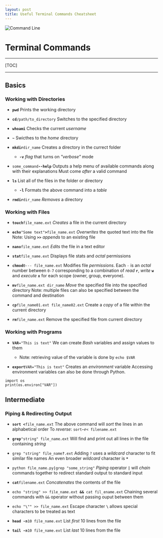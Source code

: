 ```yaml
---
layout: post
title: Useful Terminal Commands Cheatsheet
---
```


![Command Line](https://cdn1.macworld.co.uk/cmsdata/features/3608274/Terminalicon2_thumb800.png)

# Terminal Commands
___

[TOC]
___

## Basics
### Working with Directories

- **`pwd`** 
Prints the working directory

- **`cd`**`/path/to_directory`
Switches to the specified directory

- **`whoami`**
Checks the current *username*

- **`~`**
Swicthes to the *home* directory

- **`mkdir`**`dir_name`
Creates a directory in the currect folder

	* **`-v`**
	*flag* that turns on *"verbose"* mode

- `some_command`**`--help`**
Outputs a help menu of available commands along with their explanations
Must come *after* a valid command

- **`ls`**
List all of the files in the folder or directory

	* **`-l`**
	Formats the above command into a *table*

- **`rmdir`**`dir_name`
*Removes* a directory

### Working with Files

- **`touch`**`file_name.ext`
*Creates* a file in the current directory

- **`echo`**`"Some text"`**`>`**`file_name.ext`
*Overwrites* the quoted text into the file
Note: Using **`>>`** *appends* to an existing file
	
- **`nano`**`file_name.ext`
*Edits* the file in a text editor

- **`stat`**`file_name.ext`
Displays file stats and *octal* permissions

- **`chmod`**`0--- file_name.ext`
Modifies file *permissions*. Each `-` is an *octal* number between `0-7` corresponding to a combination of *read* **`r`**, *write* **`w`** and *execute* **`x`** for each scope (owner, group, everyone).

- **`mv`**`file_name.ext dir_name`
*Move* the specified file into the specified directory
Note: multiple files can also be specified between the command and destination

- **`cp`**`file_name01.ext file_name02.ext` 
Create a *copy* of a file within the current directory

- **`rm`**`file_name.ext`
Remove the specified file from current directory

### Working with Programs

- **`VAR`**`="This is text"`
We can create *Bash* variables and assign values to them
	* Note: retrieving value of the variable is done by `echo $VAR`

- **`export`**`VAR="This is text"`
Creates an *environment* variable
Accessing environment variables can also be done through Python.
```
import os
print(os.environ["VAR"])
```

## Intermediate

### Piping & Redirecting Output

- **`sort <`**`file_name.ext`
The above command will *sort* the lines in an alphabetical order
To *reverse*: `sort`**`-r`**`< filename.ext`

- **`grep`**`"string" file_name.ext`
Will find and print out all lines in the file containing *string*

- `grep "string" file_name`**`?`**`.ext`
Adding `?` uses a *wildcard* character to fit similar file names
An even broader *wildcard* character is **`*`**

- `python file_name.py`**`|`**`grep "some_string"`
*Piping* operator **`|`** will *chain* commands together to redirect standard output to standard input

- **`cat`**`filename.ext`
*Concatenates* the contents of the file 

- `echo "string" >> file_name.ext `**`&&`**` cat fil_ename.ext`
Chaining several commands with `&&` operator without passing ouput between them

- `echo "`**`\`**`"" >> file_name.ext`
Escape character **`\`** allows special characters to be treated as text

- **`head -n`**`10 file_name.ext`
List *first* 10 lines from the file

- **`tail -n`**`10 file_name.ext`
List *last* 10 lines from the file




		
